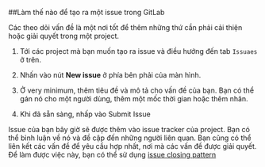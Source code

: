 ##Làm thế nào để tạo ra một issue trong GitLab

Các theo dõi vấn đề là một nơi tốt để thêm những thứ cần phải cải thiện hoặc giải quyết trong một project.

1. Tới các project mà bạn muốn tạo ra issue và điều hướng đến tab `Issuaes` ở trên.

2. Nhấn vào nút <b>New issue</b> ở phía bên phải của màn hình.

3. Ở very minimum, thêm tiêu đề và mô tả cho vấn đề của bạn. Bạn có thể gán nó cho một người dùng, thêm một mốc thời gian hoặc thêm nhãn.

4. Khi đã sẵn sàng, nhấp vào Submit Issue

Issue của bạn bây giờ sẽ được thêm vào issue tracker của project. Bạn có thể bình luận về nó và đề cập đến những người liên quan. Bạn cũng có thể liên kết các vấn đề để yêu cầu hợp nhất, nơi mà các vấn đề được giải quyết. Để làm được việc này, bạn có thể sử dụng [issue closing pattern](https://github.com/hunter951411/gitlab/blob/master/Administrator_documentation/Issue_closing_pattern.md)
